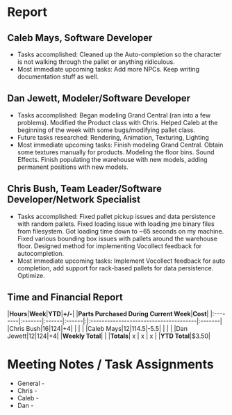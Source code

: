 # Report #

## Caleb Mays, Software Developer ##

  * Tasks accomplished: Cleaned up the Auto-completion so the character is not walking through the pallet or anything ridiculous.
  * Most immediate upcoming tasks: Add more NPCs. Keep writing documentation stuff as well.


## Dan Jewett, Modeler/Software Developer ##

  * Tasks accomplished: Began modeling Grand Central (ran into a few problems).  Modified the Product class with Chris.  Helped Caleb at the beginning of the week with some bugs/modifying pallet class.
  * Future tasks researched:  Rendering, Animation, Texturing, Lighting
  * Most immediate upcoming tasks: Finish modeling Grand Central. Obtain some textures manually for products.  Modeling the floor bins.  Sound Effects. Finish populating the warehouse with new models, adding permanent positions with new models.


## Chris Bush, Team Leader/Software Developer/Network Specialist ##

  * Tasks accomplished: Fixed pallet pickup issues and data persistence with random pallets. Fixed loading issue with loading jme binary files from filesystem. Got loading time down to ~65 seconds on my machine. Fixed various bounding box issues with pallets around the warehouse floor. Designed method for implementing Vocollect feedback for autocompletion.
  * Most immediate upcoming tasks: Implement Vocollect feedback for auto completion, add support for rack-based pallets for data persistence. Optimize.

## Time and Financial Report ##

|**Hours**|**Week**|**YTD**|**+/-**| |**Parts Purchased During Current Week**|**Cost**|
|:--------|:-------|:------|:------|:|:--------------------------------------|:-------|
|Chris Bush|16|124|+4|  |  |  |
|Caleb Mays|12|114.5|-5.5|  |  |  |
|Dan Jewett|12|124|+4|  |**Weekly Total**|  |
|**Totals**| x | x | x |  |**YTD Total**|$3.50|


# Meeting Notes / Task Assignments #

  * General -
  * Chris -
  * Caleb -
  * Dan -